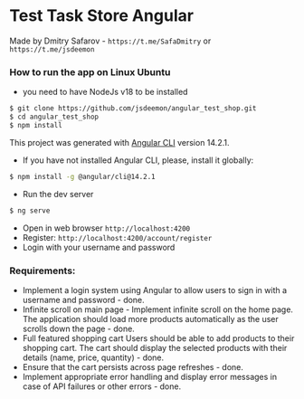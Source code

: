 # Test Task Store Angular 
Made by Dmitry Safarov - `https://t.me/SafaDmitry` or `https://t.me/jsdeemon`

### How to run the app on Linux Ubuntu
- you need to have NodeJs v18 to be installed

```bash
$ git clone https://github.com/jsdeemon/angular_test_shop.git
$ cd angular_test_shop
$ npm install
```

This project was generated with [Angular CLI](https://github.com/angular/angular-cli) version 14.2.1.
- If you have not installed Angular CLI, please, install it globally:
```bash
$ npm install -g @angular/cli@14.2.1
```
- Run the dev server
```bash
$ ng serve
```
- Open in web browser `http://localhost:4200`
- Register: `http://localhost:4200/account/register`
- Login with your username and password


### Requirements:
- Implement a login system using Angular to allow users to sign in with a username and password - done.
- Infinite scroll on main page - Implement infinite scroll on the home page. The application should load more products automatically as the user scrolls down the page - done.
- Full featured shopping cart  Users should be able to add products to their shopping cart. The cart should display the selected products with their details (name, price, quantity) - done.
- Ensure that the cart persists across page refreshes - done.
- Implement appropriate error handling and display error messages in case of API failures or other errors - done.






